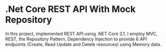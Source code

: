# .Net Core REST API With Mock Repository
In this project, implemented REST API using .NET Core 3.1.  I employ MVC, REST, the Repository Pattern,  Dependency Injection to provide  6 API endpoints (Create, Read Update and Delete resources) using Memory data.
